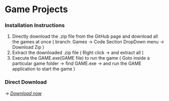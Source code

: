 # Game Projects

### Installation Instructions

1. Directly download the .zip file from the GitHub page and download all the games at once ( branch: Games -> Code Section DropDown menu -> Download Zip )
2. Extract the downloaded .zip file ( Right click -> and extract all )
3. Execute the GAME.exe(GAME file) to run the game ( Goto inside a particular game folder -> find GAME.exe -> and run the GAME application to start the game )

### Direct Download

-> [*Download now*](https://github.com/RRR-STAR/Games/archive/refs/heads/main.zip)
